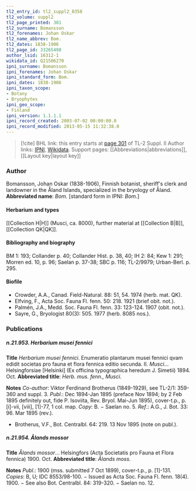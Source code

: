 ```yaml
---
tl2_entry_id: tl2_suppl2_0358
tl2_volume: suppl2
tl2_page_printed: 301
tl2_surname: Bomansson
tl2_forenames: Johan Oskar
tl2_name_abbrev: Bom.
tl2_dates: 1838-1906
tl2_page_id: 33265498
author_lsid: 16312-1
wikidata_id: Q21506270
ipni_surname: Bomansson
ipni_forenames: Johan Oskar
ipni_standard_form: Bom.
ipni_dates: 1838-1906
ipni_taxon_scope: 
- Botany
- Bryophytes
ipni_geo_scope: 
- Finland
ipni_version: 1.1.1.1
ipni_record_created: 2003-07-02 00:00:00.0
ipni_record_modified: 2013-05-15 11:32:38.0
---
```


> [!cite] BHL link: this entry starts at [page 301](https://www.biodiversitylibrary.org/page/33265498) of TL-2 Suppl. II
> Author links: [IPNI](https://www.ipni.org/a/16312-1), [Wikidata](https://www.wikidata.org/wiki/Q21506270). Support pages: [[Abbreviations|abbreviations]], [[Layout key|layout key]]

### Author

Bomansson, Johan Oskar (1838-1906), Finnish botanist, sheriff's clerk and landowner in the Åland Islands, specialized in the bryology of Åland. 
**Abbreviated name**: *Bom.* \[standard form in IPNI: *Bom.*\]

#### Herbarium and types

[[Collection H|H]] (Musci, ca. 8000), further material at [[Collection B|B]], [[Collection QK|QK]].

#### Bibliography and biography

BM 1: 193; Collander p. 40; Collander Hist. p. 38, 40; IH 2: 84; Kew 1: 291; Morren ed. 10, p. 96; Saelan p. 37-38; SBC p. 116; TL-2/9979; Urban-Berl. p. 295.

#### Biofile

- Crowder, A.A., Canad. Field-Natural. 88: 51, 54. 1974 (herb. mat. QK).
- Elfving, F., Acta Soc. Fauna Fl. fenn. 50: 218. 1921 (brief obit. not.).
- Palmén, J.A., Medd. Soc. Fauna Fl. fenn. 33: 123-124. 1907 (obit. not.).
- Sayre, G., Bryologist 80(3): 505. 1977 (herb. 8085 nos.).

### Publications

##### n.21.953. Herbarium musei fennici

**Title**
*Herbarium musei fennici*. Enumeratio plantarum musei fennici qvam edidit societas pro fauna et flora fennica editio secunda. II. *Musci*... Helsingforsiae \[Helsinki\] (Ex officina typographica heredum J. Simetii) 1894. Oct.
**Abbreviated title**: *Herb. mus. fenn., Musci*.

**Notes**
*Co-author*: Viktor Ferdinand Brotherus (1849-1929), see TL-2/1: 359-360 and suppl. 3.
*Publ*.: Dec 1894-Jan 1895 (preface Nov 1894; by 2 Feb 1895 definitely out, fide P. Isoviita, Rev. Bryol. Mai-Jun 1895), cover-t.p., p. \[i\]-vii, \[viii\], \[1\]-77, 1 col. map. *Copy*: B. − Saelan no. 5.
*Ref*.: A.G., J. Bot. 33: 96. Mar 1895 (rev.).
- Brotherus, V.F., Bot. Centralbl. 64: 219. 13 Nov 1895 (note on publ.).

##### n.21.954. Ålands mossor

**Title**
*Ålands mossor*... Helsingfors (Acta Societatis pro Fauna et Flora fennica) 1900. Oct.
**Abbreviated title**: *Ålands moss.*

**Notes**
*Publ*.: 1900 (mss. submitted 7 Oct 1899), cover-t.p., p. \[1\]-131. *Copies*: B, U; IDC 8553/98-100. − Issued as Acta Soc. Fauna Fl. fenn. 18(4). 1900. − See also Bot. Centralbl. 84: 319-320. − Saelan no. 12.

